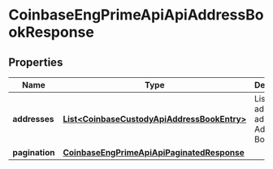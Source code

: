 
# CoinbaseEngPrimeApiApiAddressBookResponse

## Properties
Name | Type | Description | Notes
------------ | ------------- | ------------- | -------------
**addresses** | [**List&lt;CoinbaseCustodyApiAddressBookEntry&gt;**](CoinbaseCustodyApiAddressBookEntry.md) | List of addresses added to Address Book | 
**pagination** | [**CoinbaseEngPrimeApiApiPaginatedResponse**](CoinbaseEngPrimeApiApiPaginatedResponse.md) |  | 



